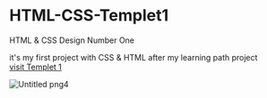 # HTML-CSS-Templet1
HTML &amp; CSS Design Number One

it's my first project with CSS & HTML after my learning path project
<br>[visit Templet 1](https://magical-operation.surge.sh/)

![Untitled png4](https://user-images.githubusercontent.com/92885872/153640386-354f4344-9159-4764-8d53-91b25e2fa6d4.png)

